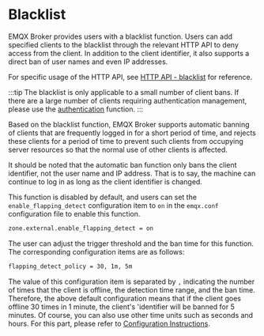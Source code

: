 # Blacklist

EMQX Broker provides users with a blacklist function. Users can add specified clients to the blacklist through the relevant HTTP API to deny access from the client. In addition to the client identifier, it also supports a direct ban of user names and even IP addresses.

For specific usage of the HTTP API, see  [HTTP API - blacklist](http-api.md#endpoint-banned) for reference.

:::tip
The blacklist is only applicable to a small number of client bans. If there are a large number of clients requiring authentication management, please use the [authentication](./auth.md) function.
:::

Based on the blacklist function, EMQX Broker supports automatic banning of clients that are frequently logged in for a short period of time, and rejects these clients for a period of time to prevent such clients from occupying server resources so that the normal use of other clients is affected.

It should be noted that the automatic ban function only bans the client identifier, not the user name and IP address. That is to say, the machine can continue to log in as long as the client identifier is changed.

This function is disabled by default, and users can set the `enable_flapping_detect` configuration item to `on` in the `emqx.conf` configuration file to enable this function.

```bash
zone.external.enable_flapping_detect = on
```

The user can adjust the trigger threshold and the ban time for this function. The corresponding configuration items are as follows:

```bash
flapping_detect_policy = 30, 1m, 5m
```

The value of this configuration item is separated by `,` indicating the number of times that the client is offline, the detection time range, and the ban time. Therefore, the above default configuration means that if the client goes offline 30 times in 1 minute, the client's 'identifier will be banned for 5 minutes. Of course, you can also use other time units such as seconds and hours. For this part, please refer to [Configuration Instructions](../getting-started/config.md#).